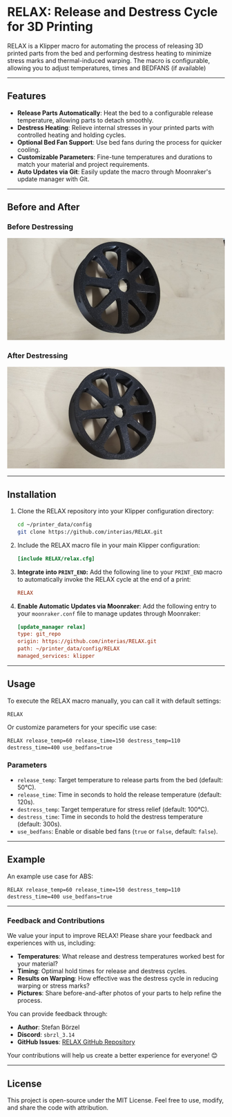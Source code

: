 
# RELAX: Release and Destress Cycle for 3D Printing

RELAX is a Klipper macro for automating the process of releasing 3D printed parts from the bed and performing destress heating to minimize stress marks and thermal-induced warping. The macro is configurable, allowing you to adjust temperatures, times and BEDFANS (if available)

---

## Features

- **Release Parts Automatically**: Heat the bed to a configurable release temperature, allowing parts to detach smoothly.
- **Destress Heating**: Relieve internal stresses in your printed parts with controlled heating and holding cycles.
- **Optional Bed Fan Support**: Use bed fans during the process for quicker cooling.
- **Customizable Parameters**: Fine-tune temperatures and durations to match your material and project requirements.
- **Auto Updates via Git**: Easily update the macro through Moonraker's update manager with Git.

---

## Before and After

### Before Destressing
![Before Destressing](images/before.jpg)

### After Destressing
![After Destressing](images/after.jpg)

---

## Installation

1. Clone the RELAX repository into your Klipper configuration directory:
   ```bash
   cd ~/printer_data/config
   git clone https://github.com/interias/RELAX.git
   ```

2. Include the RELAX macro file in your main Klipper configuration:
   ```ini
   [include RELAX/relax.cfg]
   ```

3. **Integrate into `PRINT_END`:** Add the following line to your `PRINT_END` macro to automatically invoke the RELAX cycle at the end of a print:
   ```ini
   RELAX
   ```

4. **Enable Automatic Updates via Moonraker**:
   Add the following entry to your `moonraker.conf` file to manage updates through Moonraker:
   ```ini
   [update_manager relax]
   type: git_repo
   origin: https://github.com/interias/RELAX.git
   path: ~/printer_data/config/RELAX
   managed_services: klipper
   ```

---

## Usage

To execute the RELAX macro manually, you can call it with default settings:
```gcode
RELAX
```

Or customize parameters for your specific use case:
```gcode
RELAX release_temp=60 release_time=150 destress_temp=110 destress_time=400 use_bedfans=true
```

### Parameters
- `release_temp`: Target temperature to release parts from the bed (default: 50°C).
- `release_time`: Time in seconds to hold the release temperature (default: 120s).
- `destress_temp`: Target temperature for stress relief (default: 100°C).
- `destress_time`: Time in seconds to hold the destress temperature (default: 300s).
- `use_bedfans`: Enable or disable bed fans (`true` or `false`, default: `false`).

---

## Example

An example use case for ABS:
```gcode
RELAX release_temp=60 release_time=150 destress_temp=110 destress_time=400 use_bedfans=true
```

---


### Feedback and Contributions

We value your input to improve RELAX! Please share your feedback and experiences with us, including:

- **Temperatures**: What release and destress temperatures worked best for your material?
- **Timing**: Optimal hold times for release and destress cycles.
- **Results on Warping**: How effective was the destress cycle in reducing warping or stress marks?
- **Pictures**: Share before-and-after photos of your parts to help refine the process.

You can provide feedback through:
- **Author**: Stefan Börzel
- **Discord**: `sbrzl_3.14`
- **GitHub Issues**: [RELAX GitHub Repository](https://github.com/interias/RELAX/issues)

Your contributions will help us create a better experience for everyone! 😊

---

## License

This project is open-source under the MIT License. Feel free to use, modify, and share the code with attribution.
